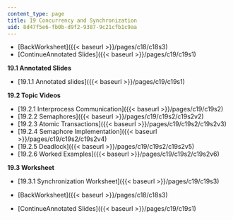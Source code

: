 ```yaml
---
content_type: page
title: 19 Concurrency and Synchronization
uid: 8d47f5e6-fb0b-d9f2-9387-9c21cfb1c9aa
---
```


*   [BackWorksheet]({{< baseurl >}}/pages/c18/c18s3)
*   [ContinueAnnotated Slides]({{< baseurl >}}/pages/c19/c19s1)

**19.1 Annotated Slides**

*   [19.1.1 Annotated slides]({{< baseurl >}}/pages/c19/c19s1)

**19.2 Topic Videos**

*   [19.2.1 Interprocess Communication]({{< baseurl >}}/pages/c19/c19s2)
*   [19.2.2 Semaphores]({{< baseurl >}}/pages/c19/c19s2/c19s2v2)
*   [19.2.3 Atomic Transactions]({{< baseurl >}}/pages/c19/c19s2/c19s2v3)
*   [19.2.4 Semaphore Implementation]({{< baseurl >}}/pages/c19/c19s2/c19s2v4)
*   [19.2.5 Deadlock]({{< baseurl >}}/pages/c19/c19s2/c19s2v5)
*   [19.2.6 Worked Examples]({{< baseurl >}}/pages/c19/c19s2/c19s2v6)

**19.3 Worksheet**

*   [19.3.1 Synchronization Worksheet]({{< baseurl >}}/pages/c19/c19s3)

*   [BackWorksheet]({{< baseurl >}}/pages/c18/c18s3)
*   [ContinueAnnotated Slides]({{< baseurl >}}/pages/c19/c19s1)